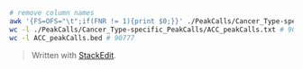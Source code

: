 
```bash
# remove column names
awk '{FS=OFS="\t";if(FNR != 1){print $0;}}' ./PeakCalls/Cancer_Type-specific_PeakCalls/ACC_peakCalls.txt > ACC_peakCalls.bed
wc -l ./PeakCalls/Cancer_Type-specific_PeakCalls/ACC_peakCalls.txt # 90778
wc -l ACC_peakCalls.bed # 90777
```

> Written with [StackEdit](https://stackedit.io/).
<!--stackedit_data:
eyJoaXN0b3J5IjpbMTM2MjY0MTQ1Nl19
-->